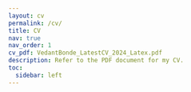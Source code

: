 ```yaml
---
layout: cv
permalink: /cv/
title: CV
nav: true
nav_order: 1
cv_pdf: VedantBonde_LatestCV_2024_Latex.pdf
description: Refer to the PDF document for my CV.
toc:
  sidebar: left
---
```

